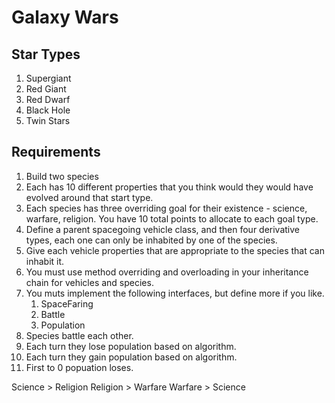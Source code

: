 # Galaxy Wars

## Star Types

1. Supergiant
2. Red Giant
3. Red Dwarf
4. Black Hole
5. Twin Stars

## Requirements

1. Build two species
1. Each has 10 different properties that you think would they would have evolved around that start type.
1. Each species has three overriding goal for their existence - science, warfare, religion. You have 10 total points to allocate to each goal type.
1. Define a parent spacegoing vehicle class, and then four derivative types, each one can only be inhabited by one of the species.
1. Give each vehicle properties that are appropriate to the species that can inhabit it.
1. You must use method overriding and overloading in your inheritance chain for vehicles and species.
1. You muts implement the following interfaces, but define more if you like.
    1. SpaceFaring
    1. Battle
    1. Population
1. Species battle each other.
1. Each turn they lose population based on algorithm.
1. Each turn they gain population based on algorithm.
1. First to 0 popuation loses.

Science > Religion
Religion > Warfare
Warfare > Science
